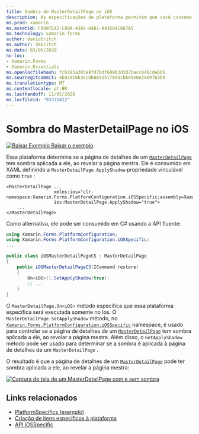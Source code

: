 ```yaml
---
title: Sombra do MasterDetailPage no iOS
description: As especificações de plataforma permitem que você consuma a funcionalidade que só está disponível em uma plataforma específica, sem implementar renderizadores ou efeitos personalizados. Este artigo explica como consumir a plataforma do iOS específica que controla se a página de detalhes de um MasterDetailPage tem sombra aplicada a ele, ao revelar a página mestra.
ms.prod: xamarin
ms.assetid: FB907EA2-C00A-43A5-84B1-A43584C867A5
ms.technology: xamarin-forms
author: davidbritch
ms.author: dabritch
ms.date: 03/05/2020
no-loc:
- Xamarin.Forms
- Xamarin.Essentials
ms.openlocfilehash: fc6185a303e8fd7bdf68903d3d7bacc646cde601
ms.sourcegitcommit: ebdc016b3ec0b06915170d0cbbd9e0e2469763b9
ms.translationtype: MT
ms.contentlocale: pt-BR
ms.lasthandoff: 11/05/2020
ms.locfileid: "93372412"
---
```

# <a name="masterdetailpage-shadow-on-ios"></a>Sombra do MasterDetailPage no iOS

[![Baixar Exemplo](~/media/shared/download.png) Baixar o exemplo](/samples/xamarin/xamarin-forms-samples/userinterface-platformspecifics)

Essa plataforma determina se a página de detalhes de um [`MasterDetailPage`](xref:Xamarin.Forms.MasterDetailPage) tem sombra aplicada a ele, ao revelar a página mestra. Ele é consumido em XAML definindo a `MasterDetailPage.ApplyShadow` propriedade vinculável como `true` :

```xaml
<MasterDetailPage ...
                  xmlns:ios="clr-namespace:Xamarin.Forms.PlatformConfiguration.iOSSpecific;assembly=Xamarin.Forms.Core"
                  ios:MasterDetailPage.ApplyShadow="true">
    ...
</MasterDetailPage>
```

Como alternativa, ele pode ser consumido em C# usando a API fluente:

```csharp
using Xamarin.Forms.PlatformConfiguration;
using Xamarin.Forms.PlatformConfiguration.iOSSpecific;
...

public class iOSMasterDetailPageCS : MasterDetailPage
{
    public iOSMasterDetailPageCS(ICommand restore)
    {
        On<iOS>().SetApplyShadow(true);
        // ...
    }
}
```

O `MasterDetailPage.On<iOS>` método especifica que essa plataforma específica será executada somente no Ios. O `MasterDetailPage.SetApplyShadow` método, no [`Xamarin.Forms.PlatformConfiguration.iOSSpecific`](xref:Xamarin.Forms.PlatformConfiguration.iOSSpecific) namespace, é usado para controlar se a página de detalhes de um [`MasterDetailPage`](xref:Xamarin.Forms.MasterDetailPage) tem sombra aplicada a ele, ao revelar a página mestra. Além disso, o `GetApplyShadow` método pode ser usado para determinar se a sombra é aplicada à página de detalhes de um `MasterDetailPage` .

O resultado é que a página de detalhes de um [`MasterDetailPage`](xref:Xamarin.Forms.MasterDetailPage) pode ter sombra aplicada a ele, ao revelar a página mestra:

[![Captura de tela de um MasterDetailPage com e sem sombra](masterdetailpage-shadow-images/shadow.png "MasterDetailPage com e sem sombra")](masterdetailpage-shadow-images/shadow-large.png#lightbox "MasterDetailPage com e sem sombra")

## <a name="related-links"></a>Links relacionados

- [PlatformSpecifics (exemplo)](/samples/xamarin/xamarin-forms-samples/userinterface-platformspecifics)
- [Criação de itens específicos à plataforma](~/xamarin-forms/platform/platform-specifics/index.md#creating-platform-specifics)
- [API iOSSpecific](xref:Xamarin.Forms.PlatformConfiguration.iOSSpecific)